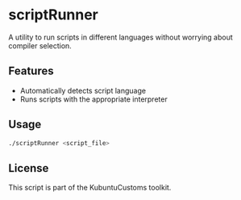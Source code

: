 # scriptRunner

A utility to run scripts in different languages without worrying about compiler selection.

## Features
- Automatically detects script language
- Runs scripts with the appropriate interpreter

## Usage
```bash
./scriptRunner <script_file>
```

## License
This script is part of the KubuntuCustoms toolkit. 